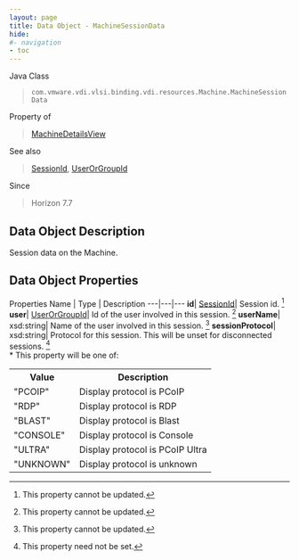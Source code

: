 ```yaml
---
layout: page
title: Data Object - MachineSessionData
hide:
#- navigation
- toc
---
```






Java Class
> `com.vmware.vdi.vlsi.binding.vdi.resources.Machine.MachineSessionData`

Property of
> [MachineDetailsView](vdi.resources.Machine.MachineDetailsView.md#field_detail)

See also
> [SessionId](vdi.entity.SessionId.md), [UserOrGroupId](vdi.entity.UserOrGroupId.md)

Since
> Horizon 7.7


## Data Object Description

Session data on the Machine.

## Data Object Properties
Properties
Name |  Type |  Description
---|---|---
**id**| [SessionId](vdi.entity.SessionId.md)|  Session id. [^2]
**user**| [UserOrGroupId](vdi.entity.UserOrGroupId.md)|  Id of the user involved in this session. [^2]
**userName**|  xsd:string|  Name of the user involved in this session. [^2]
**sessionProtocol**|  xsd:string|  Protocol for this session. This will be unset for disconnected sessions. [^1] <br>* This property will be one of:<br><table><tr><th>Value</th><th>Description</th></tr><tr><td>"PCOIP"</td><td>Display protocol is PCoIP</td></tr><tr><td>"RDP"</td><td>Display protocol is RDP</td></tr><tr><td>"BLAST"</td><td>Display protocol is Blast</td></tr><tr><td>"CONSOLE"</td><td>Display protocol is Console</td></tr><tr><td>"ULTRA"</td><td>Display protocol is PCoIP Ultra</td></tr><tr><td>"UNKNOWN"</td><td>Display protocol is unknown</td></tr></table>




 


[^1]: This property need not be set.
[^2]: This property cannot be updated.